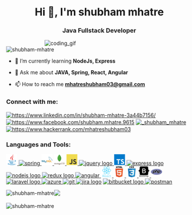 <h1 align="center">Hi 👋, I'm shubham mhatre</h1>
<h3 align="center">Java Fullstack Developer</h3>

<img width="400" align="right" alt="coding_gif"
    src="https://camo.githubusercontent.com/cae12fddd9d6982901d82580bdf321d81fb299141098ca1c2d4891870827bf17/68747470733a2f2f6d69726f2e6d656469756d2e636f6d2f6d61782f313336302f302a37513379765349765f7430696f4a2d5a2e676966">

<p align="left"> <img
        src="https://komarev.com/ghpvc/?username=shubham-mhatre&label=Profile%20views&color=0e75b6&style=flat"
        alt="shubham-mhatre" /> </p>

- 🌱 I’m currently learning **NodeJs, Express**

- 💬 Ask me about **JAVA, Spring, React, Angular**

- 📫 How to reach me **mhatreshubham03@gmail.com**

<h3 align="left">Connect with me:</h3>
<p align="left">
    <a href="https://linkedin.com/in/https://www.linkedin.com/in/shubham-mhatre-3a44b7156/" target="blank">
        <img align="center"
            src="https://raw.githubusercontent.com/rahuldkjain/github-profile-readme-generator/master/src/images/icons/Social/linked-in-alt.svg"
            alt="https://www.linkedin.com/in/shubham-mhatre-3a44b7156/" height="30" width="40" /></a>
    <a href="https://fb.com/https://www.facebook.com/shubham.mhatre.9615" target="blank"><img align="center"
            src="https://raw.githubusercontent.com/rahuldkjain/github-profile-readme-generator/master/src/images/icons/Social/facebook.svg"
            alt="https://www.facebook.com/shubham.mhatre.9615" height="30" width="40" /></a>
    <a href="https://instagram.com/_shubham_mhatre" target="blank"><img align="center"
            src="https://raw.githubusercontent.com/rahuldkjain/github-profile-readme-generator/master/src/images/icons/Social/instagram.svg"
            alt="_shubham_mhatre" height="30" width="40" /></a>
    <a href="https://www.hackerrank.com/https://www.hackerrank.com/mhatreshubham03" target="blank"><img align="center"
            src="https://raw.githubusercontent.com/rahuldkjain/github-profile-readme-generator/master/src/images/icons/Social/hackerrank.svg"
            alt="https://www.hackerrank.com/mhatreshubham03" height="30" width="40" /></a>
</p>

<h3 align="left">Languages and Tools:</h3>
<p align="left">
    <a href="https://www.java.com" target="_blank" rel="noreferrer">
        <img src="https://raw.githubusercontent.com/devicons/devicon/master/icons/java/java-original.svg" alt="java"
            height="30" /> </a>
    <a href="https://spring.io/" target="_blank" rel="noreferrer">
        <img src="https://www.vectorlogo.zone/logos/springio/springio-icon.svg" alt="spring"  height="30" />
    </a>
    <a href="https://www.mysql.com/" target="_blank" rel="noreferrer">
        <img src="https://raw.githubusercontent.com/devicons/devicon/master/icons/mysql/mysql-original-wordmark.svg"
            alt="mysql" height="30" />
    </a>
    <a href="https://www.mongodb.com/" target="_blank" rel="noreferrer">
        <img src="https://raw.githubusercontent.com/devicons/devicon/master/icons/mongodb/mongodb-original-wordmark.svg"
            alt="mongodb"  height="30" />
    </a>
    <a href="https://developer.mozilla.org/en-US/docs/Web/JavaScript" target="_blank" rel="noreferrer">
        <img src="https://raw.githubusercontent.com/devicons/devicon/master/icons/javascript/javascript-original.svg"
            alt="javascript"  height="30" />
    </a>
    <a href="https://jquery.com/" target="_blank" rel="noreferrer"> <img
            src="https://cdn.jsdelivr.net/gh/devicons/devicon/icons/jquery/jquery-original.svg" height="30"
            alt="jquery logo" />
    </a>
    <a href="https://www.typescriptlang.org/" target="_blank" rel="noreferrer"> <img
            src="https://raw.githubusercontent.com/devicons/devicon/master/icons/typescript/typescript-original.svg"
            alt="typescript"  height="30" />
    </a>
    <a href="https://expressjs.com" target="_blank" rel="noreferrer"><img src="https://skillicons.dev/icons?i=express"
            height="30" alt="express logo" />
    </a>
    <a href="https://nodejs.org" target="_blank" rel="noreferrer"> <img src="https://skillicons.dev/icons?i=nodejs"
            height="30" alt="nodejs logo" />
    </a>
    <a href="https://redux.js.org" target="_blank" rel="noreferrer"> <img src="https://skillicons.dev/icons?i=redux"
            height="30" alt="redux logo" />
    </a>
    <a href="https://angular.io" target="_blank" rel="noreferrer"> <img
            src="https://angular.io/assets/images/logos/angular/angular.svg" alt="angular"  height="30" />
    </a>
    <a href="https://reactjs.org/" target="_blank" rel="noreferrer"> <img
            src="https://raw.githubusercontent.com/devicons/devicon/master/icons/react/react-original-wordmark.svg"
            alt="react"  height="30" />
    </a>
    <a href="https://www.w3.org/html/" target="_blank" rel="noreferrer"> <img
            src="https://raw.githubusercontent.com/devicons/devicon/master/icons/html5/html5-original-wordmark.svg"
            alt="html5"  height="30" />
    </a>
    <a href="https://www.w3schools.com/css/" target="_blank" rel="noreferrer">
        <img src="https://raw.githubusercontent.com/devicons/devicon/master/icons/css3/css3-original-wordmark.svg"
            alt="css3"  height="30" />
    </a>
    <a href="https://getbootstrap.com" target="_blank" rel="noreferrer">
        <img src="https://raw.githubusercontent.com/devicons/devicon/master/icons/bootstrap/bootstrap-plain-wordmark.svg"
            alt="bootstrap"  height="30" />
    </a>
    <a href="https://www.php.net" target="_blank" rel="noreferrer">
        <img src="https://raw.githubusercontent.com/devicons/devicon/master/icons/php/php-original.svg" alt="php"
             height="30" />
    </a>
    <a href="https://laravel.com/" target="_blank" rel="noreferrer"> <img
            src="https://cdn.simpleicons.org/laravel/FF2D20" height="30" alt="laravel logo" />
    </a>
    <a href="https://azure.microsoft.com/en-in/" target="_blank" rel="noreferrer">
        <img src="https://www.vectorlogo.zone/logos/microsoft_azure/microsoft_azure-icon.svg" alt="azure" 
            height="30" />
    </a>
    <a href="https://git-scm.com/" target="_blank" rel="noreferrer">
        <img src="https://www.vectorlogo.zone/logos/git-scm/git-scm-icon.svg" alt="git"  height="30" />
    </a>
    <a href="#"><img src="https://cdn.jsdelivr.net/gh/devicons/devicon/icons/jira/jira-original.svg" height="30" alt="jira logo" /></a>
    <a href="#">
      <img src="https://cdn.simpleicons.org/bitbucket/0052CC" height="30" alt="bitbucket logo" height="30"/>
    </a>
    <a href="https://postman.com" target="_blank" rel="noreferrer">
        <img src="https://www.vectorlogo.zone/logos/getpostman/getpostman-icon.svg" alt="postman" 
            height="30" />
    </a>
</p>



<p><img align="left"
        src="https://github-readme-stats.vercel.app/api/top-langs?username=shubham-mhatre&show_icons=true&locale=en&layout=compact"
        alt="shubham-mhatre" /></p>

![](https://github-readme-stats.vercel.app/api?username=shubham-mhatre&hide_border=false&include_all_commits=false&count_private=false)<br />

<p><img align="center" src="https://github-readme-streak-stats.herokuapp.com/?user=shubham-mhatre&"
        alt="shubham-mhatre" /></p>
